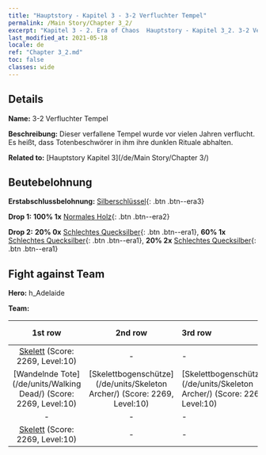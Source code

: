 ```yaml
---
title: "Hauptstory - Kapitel 3 - 3-2 Verfluchter Tempel"
permalink: /Main Story/Chapter 3_2/
excerpt: "Kapitel 3 - 2. Era of Chaos  Hauptstory - Kapitel 3_2. 3-2 Verfluchter Tempel"
last_modified_at: 2021-05-18
locale: de
ref: "Chapter 3_2.md"
toc: false
classes: wide
---
```


## Details

 **Name:** 3-2 Verfluchter Tempel

 **Beschreibung:** Dieser verfallene Tempel wurde vor vielen Jahren verflucht. Es heißt, dass Totenbeschwörer in ihm ihre dunklen Rituale abhalten.

 **Related to:** [Hauptstory Kapitel 3](/de/Main Story/Chapter 3/)

## Beutebelohnung

 **Erstabschlussbelohnung:** [Silberschlüssel](/ItemsDE/con_693/){: .btn .btn--era3}

 **Drop 1:** **100% 1x** [Normales Holz](/ItemsDE/mat_7/){: .btn .btn--era2}

 **Drop 2:** **20% 0x** [Schlechtes Quecksilber](/ItemsDE/mat_2/){: .btn .btn--era1}, **60% 1x** [Schlechtes Quecksilber](/ItemsDE/mat_2/){: .btn .btn--era1}, **20% 2x** [Schlechtes Quecksilber](/ItemsDE/mat_2/){: .btn .btn--era1}


## Fight against Team
 **Hero:** h_Adelaide

 **Team:**


  | 1st row | 2nd row | 3rd row | 4th row |
  |:----:|:----:|:----|:----:|
  | [Skelett](/de/units/Skeleton/) (Score: 2269, Level:10)  | - | - | - |
  | [Wandelnde Tote](/de/units/Walking Dead/) (Score: 2269, Level:10)  | [Skelettbogenschütze](/de/units/Skeleton Archer/) (Score: 2269, Level:10)  | [Skelettbogenschütze](/de/units/Skeleton Archer/) (Score: 2269, Level:10)  | - |
  | - | - | - | - |
  | [Skelett](/de/units/Skeleton/) (Score: 2269, Level:10)  | - | - | - |


